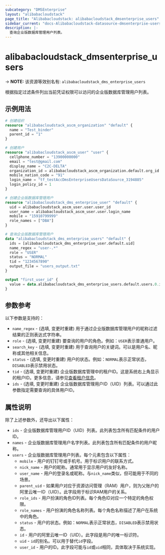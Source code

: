 ```yaml
---
subcategory: "DMSEnterprise"
layout: "alibabacloudstack"
page_title: "Alibabacloudstack: alibabacloudstack_dmsenterprise_users"
sidebar_current: "docs-Alibabacloudstack-datasource-dmsenterprise-users"
description: |- 
  查询企业版数据库管理用户列表。
---
```


# alibabacloudstack_dmsenterprise_users
-> **NOTE:** 该资源等效别名有: `alibabacloudstack_dms_enterprise_users`

根据指定过滤条件列出当前凭证权限可以访问的企业版数据库管理用户列表。

## 示例用法

```terraform
# 创建组织
resource "alibabacloudstack_ascm_organization" "default" {
  name = "Test_binder"
  parent_id = "1"
}

# 创建用户
resource "alibabacloudstack_ascm_user" "user" {
  cellphone_number = "13900000000"
  email = "test@gmail.com"
  display_name = "C2C-DELTA"
  organization_id = alibabacloudstack_ascm_organization.default.org_id
  mobile_nation_code = "91"
  login_name = "tf_testAccDmsEnterpriseUsersDataSource_3194885"
  login_policy_id = 1
}

# 创建企业版数据库管理用户
resource "alibabacloudstack_dms_enterprise_user" "default" {
  uid = alibabacloudstack_ascm_user.user.user_id
  user_name = alibabacloudstack_ascm_user.user.login_name
  mobile = "15910799999"
  role_names = ["DBA"]
}

# 查询企业版数据库管理用户
data "alibabacloudstack_dms_enterprise_users" "default" {
  ids = [alibabacloudstack_dms_enterprise_user.default.uid]
  name_regex = "user-.*"
  role = "USER"
  status = "NORMAL"
  tid = "1234567890"
  output_file = "users_output.txt"
}

output "first_user_id" {
  value = data.alibabacloudstack_dms_enterprise_users.default.users.0.id
}
```

## 参数参考

以下参数是支持的：

* `name_regex` - (选填, 变更时重建) 用于通过企业版数据库管理用户的昵称过滤结果的正则表达式字符串。
* `role` - (选填, 变更时重建) 要查询的用户的角色。例如：`USER`表示普通用户。
* `search_key` - (选填, 变更时重建) 用于查询用户的关键词。可以是用户名、昵称或其他相关信息。
* `status` - (选填, 变更时重建) 用户的状态。例如：`NORMAL`表示正常状态，`DISABLED`表示禁用状态。
* `tid` - (选填, 变更时重建) 企业版数据库管理中的租户ID。这是系统右上角显示的租户ID。更多信息，请参见[查看租户信息](~~181330~~)。
* `ids` - (选填, 变更时重建) 企业版数据库管理用户ID（UID）列表。可以通过此参数指定需要查询的具体用户ID。

## 属性说明

除了上述参数外，还导出以下属性：

* `ids` - 企业版数据库管理用户ID（UID）列表。此列表包含所有匹配条件的用户ID。
* `names` - 企业版数据库管理用户名字列表。此列表包含所有匹配条件的用户昵称。
* `users` - 企业版数据库管理用户列表。每个元素包含以下属性：
  * `mobile` - 用户的钉钉号或手机号。用于标识用户的联系方式。
  * `nick_name` - 用户的昵称。通常用于显示用户的友好名称。
  * `user_name` - 用户的登录名或昵称。与`nick_name`类似，但可能用于不同的场景。
  * `parent_uid` - 如果用户对应于资源访问管理（RAM）用户，则为父账户的阿里云唯一ID（UID）。此字段用于标识RAM用户的关系。
  * `role_ids` - 用户扮演的角色ID列表。每个角色ID对应一个特定的角色权限。
  * `role_names` - 用户扮演的角色名称列表。每个角色名称描述了用户在系统中的角色。
  * `status` - 用户的状态。例如：`NORMAL`表示正常状态，`DISABLED`表示禁用状态。
  * `id` - 用户的阿里云唯一ID（UID）。此字段是用户的唯一标识符。
  * `uid` - `id`的别名。可以用于替代`id`字段。
  * `user_id` - 用户的ID。此字段可能与`id`或`uid`相同，具体取决于系统实现。
